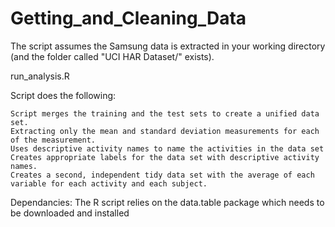 Getting_and_Cleaning_Data
=========================
The script assumes the Samsung data is extracted in your working directory (and the folder called "UCI HAR Dataset/" exists). 

 run_analysis.R

Script does the following:

    Script merges the training and the test sets to create a unified data set.
    Extracting only the mean and standard deviation measurements for each of the measurement.
    Uses descriptive activity names to name the activities in the data set
    Creates appropriate labels for the data set with descriptive activity names.
    Creates a second, independent tidy data set with the average of each variable for each activity and each subject.

Dependancies: The R script relies on the data.table package which needs to be downloaded and installed
